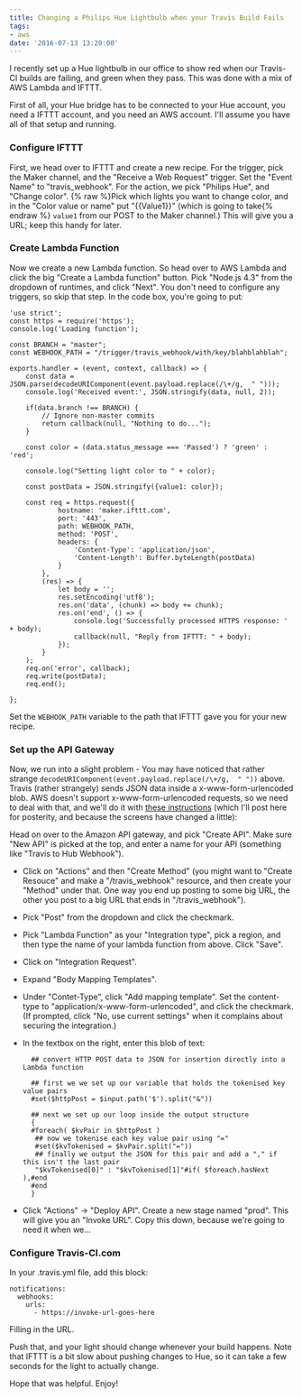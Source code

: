 ```yaml
---
title: Changing a Philips Hue Lightbulb when your Travis Build Fails
tags:
- aws
date: '2016-07-13 13:20:00'
---
```


I recently set up a Hue lightbulb in our office to show red when our Travis-CI builds are failing, and green when
they pass.  This was done with a mix of AWS Lambda and IFTTT.

<!--more-->

First of all, your Hue bridge has to be connected to your Hue account, you need a IFTTT account, and you need an AWS
account.  I'll assume you have all of that setup and running.

### Configure IFTTT

First, we head over to IFTTT and create a new recipe.  For the trigger, pick the Maker channel, and the "Receive a Web
Request" trigger.  Set the "Event Name" to "travis_webhook".  For the action, we pick "Philips Hue", and "Change color".
{% raw %}Pick which lights you want to change color, and in the "Color value or name" put "{{Value1}}" (which is going to take{% endraw %}
`value1` from our POST to the Maker channel.)  This will give you a URL; keep this handy for later.

### Create Lambda Function

Now we create a new Lambda function.  So head over to AWS Lambda and click the big
"Create a Lambda function" button.  Pick "Node.js 4.3" from the dropdown of runtimes, and click "Next".  You don't need
to configure any triggers, so skip that step.  In the code box, you're going to put:

    'use strict';
    const https = require('https');
    console.log('Loading function');

    const BRANCH = "master";
    const WEBHOOK_PATH = "/trigger/travis_webhook/with/key/blahblahblah";

    exports.handler = (event, context, callback) => {
        const data = JSON.parse(decodeURIComponent(event.payload.replace(/\+/g,  " ")));
        console.log('Received event:', JSON.stringify(data, null, 2));

        if(data.branch !== BRANCH) {
            // Ignore non-master commits
            return callback(null, "Nothing to do...");
        }

        const color = (data.status_message === 'Passed') ? 'green' : 'red';

        console.log("Setting light color to " + color);

        const postData = JSON.stringify({value1: color});

        const req = https.request({
                hostname: 'maker.ifttt.com',
                port: '443',
                path: WEBHOOK_PATH,
                method: 'POST',
                headers: {
                    'Content-Type': 'application/json',
                    'Content-Length': Buffer.byteLength(postData)
                }
            },
            (res) => {
                let body = '';
                res.setEncoding('utf8');
                res.on('data', (chunk) => body += chunk);
                res.on('end', () => {
                    console.log('Successfully processed HTTPS response: ' + body);
                    callback(null, "Reply from IFTTT: " + body);
                });
            }
        );
        req.on('error', callback);
        req.write(postData);
        req.end();

    };

Set the `WEBHOOK_PATH` variable to the path that IFTTT gave you for your new recipe.

### Set up the API Gateway

Now, we run into a slight problem - You may have noticed that rather strange
`decodeURIComponent(event.payload.replace(/\+/g,  " "))` above.  Travis (rather strangely) sends JSON data inside a
x-www-form-urlencoded blob.  AWS doesn't support x-www-form-urlencoded requests, so we need to deal with that, and
we'll do it with [these instructions](https://forums.aws.amazon.com/thread.jspa?messageID=663593&tstart=0#663593)
(which I'll post here for posterity, and because the screens have changed a little):

Head on over to the Amazon API gateway, and pick "Create API".  Make sure "New API" is picked at the top, and enter a
name for your API (something like "Travis to Hub Webhook").

* Click on "Actions" and then "Create Method" (you might want to "Create Resouce" and make a "/travis_webhook"
resource, and then create your "Method" under that.  One way you end up posting to some big URL, the other you
post to a big URL that ends in "/travis_webhook").
* Pick "Post" from the dropdown and click the checkmark.
* Pick "Lambda Function" as your "Integration type", pick a region, and then type the name of your lambda function from
  above. Click "Save".
* Click on "Integration Request".
* Expand "Body Mapping Templates".
* Under "Contet-Type", click "Add mapping template".  Set the content-type to "application/x-www-form-urlencoded", and
  click the checkmark.  (If prompted, click "No, use current settings" when it complains about securing the
  integration.)
* In the textbox on the right, enter this blob of text:

        ## convert HTTP POST data to JSON for insertion directly into a Lambda function

        ## first we we set up our variable that holds the tokenised key value pairs
        #set($httpPost = $input.path('$').split("&"))

        ## next we set up our loop inside the output structure
        {
        #foreach( $kvPair in $httpPost )
         ## now we tokenise each key value pair using "="
         #set($kvTokenised = $kvPair.split("="))
         ## finally we output the JSON for this pair and add a "," if this isn't the last pair
         "$kvTokenised[0]" : "$kvTokenised[1]"#if( $foreach.hasNext ),#end
        #end
        }

* Click "Actions" -> "Deploy API".  Create a new stage named "prod".  This will give you an "Invoke URL".  Copy this
  down, because we're going to need it when we...

### Configure Travis-CI.com

In your .travis.yml file, add this block:

    notifications:
      webhooks:
        urls:
          - https://invoke-url-goes-here

Filling in the URL.

Push that, and your light should change whenever your build happens.  Note that IFTTT is a bit slow about pushing
changes to Hue, so it can take a few seconds for the light to actually change.

Hope that was helpful.  Enjoy!
